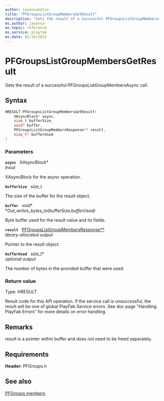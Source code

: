 ```yaml
---
author: jasonsandlin
title: "PFGroupsListGroupMembersGetResult"
description: "Gets the result of a successful PFGroupsListGroupMembersAsync call."
ms.author: jasonsa
ms.topic: reference
ms.service: playfab
ms.date: 05/24/2023
---
```


# PFGroupsListGroupMembersGetResult  

Gets the result of a successful PFGroupsListGroupMembersAsync call.  

## Syntax  
  
```cpp
HRESULT PFGroupsListGroupMembersGetResult(  
    XAsyncBlock* async,  
    size_t bufferSize,  
    void* buffer,  
    PFGroupsListGroupMembersResponse** result,  
    size_t* bufferUsed  
)  
```  
  
### Parameters  
  
**`async`** &nbsp; XAsyncBlock*  
*_Inout_*  
  
XAsyncBlock for the async operation.  
  
**`bufferSize`** &nbsp; size_t  
  
The size of the buffer for the result object.  
  
**`buffer`** &nbsp; void*  
*_Out_writes_bytes_to_(bufferSize,*bufferUsed)*  
  
Byte buffer used for the result value and its fields.  
  
**`result`** &nbsp; [PFGroupsListGroupMembersResponse**](../../pfgroupstypes/structs/pfgroupslistgroupmembersresponse.md)  
*library-allocated output*  
  
Pointer to the result object.  
  
**`bufferUsed`** &nbsp; size_t*  
*optional output*  
  
The number of bytes in the provided buffer that were used.  
  
  
### Return value
Type: HRESULT
  
Result code for this API operation. If the service call is unsuccessful, the result will be one of global PlayFab Service errors. See doc page "Handling PlayFab Errors" for more details on error handling.
  
## Remarks  
  
result is a pointer within buffer and does not need to be freed separately.
  
## Requirements  
  
**Header:** PFGroups.h
  
## See also  
[PFGroups members](../pfgroups_members.md)  

  
  
